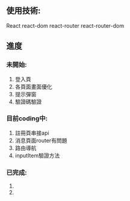 ## 使用技術:
React
react-dom
react-router
react-router-dom

## 進度

### 未開始:
1. 登入頁
2. 各頁面畫面優化
3. 提示彈窗
4. 驗證碼驗證

### 目前coding中:
1. 註冊頁串接api
2. 消息頁面router有問題
3. 路由導航
4. inputItem驗證方法

### 已完成:
1. 
2. 



